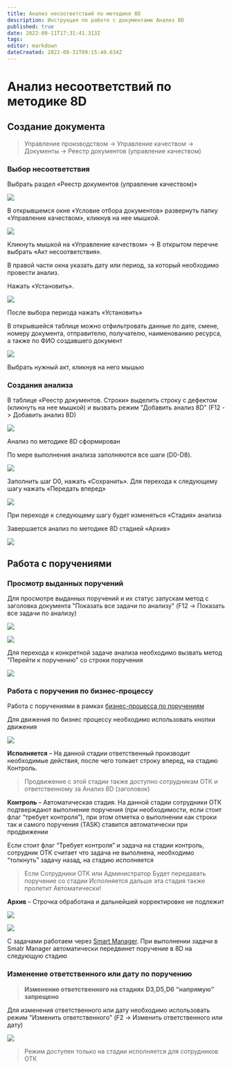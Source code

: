 ```yaml
---
title: Анализ несоответствий по методике 8D
description: Инструкция по работе с документами Анализ 8D
published: true
date: 2022-09-11T17:31:41.313Z
tags: 
editor: markdown
dateCreated: 2022-08-31T09:15:40.634Z
---
```


# Анализ несоответствий по методике 8D

## Создание документа

>Управление производством → Управление качеством → Документы → Реестр документов (управление качеством)


### Выбор несоответствия

Выбрать раздел «Реестр документов (управление качеством)»

![](<../../assets/1 (28).png>)

В открывшемся окне «Условие отбора документов» развернуть папку «Управление качеством», кликнув на нее мышкой.

![](<../../assets/2 (124).png>)

Кликнуть мышкой на «Управление качеством» -> В открытом перечне выбрать «Акт несоответствия».

В правой части окна указать дату или период, за который необходимо провести анализ.

Нажать «Установить».

![](<../../assets/3 (105).png>)

После выбора периода нажать «Установить»

В открывшейся таблице можно отфильтровать данные по дате, смене, номеру документа, отправителю, получателю, наименованию ресурса, а также по ФИО создавшего документ

![](<../../assets/4 (56).png>)

Выбрать нужный акт, кликнув на него мышью

### Создания анализа

В таблице «Реестр документов. Строки» выделить строку с дефектом (кликнуть на нее мышкой) и вызвать режим "Добавить анализ 8D" (F12 -> Добавить анализ 8D)

![](<../../assets/5 (70).png>)

Анализ по методике 8D сформирован

По мере выполнения анализа заполняются все шаги (D0-D8).

![](<../../assets/6 (41).png>)

Заполнить шаг D0, нажать «Сохранить». Для перехода к следующему шагу нажать «Передать вперед»&#x20;

![](<../../assets/8 (15).png>)

При переходе к следующему шагу будет изменяться «Стадия» анализа

Завершается анализ по методике 8D стадией «Архив»

![](<../../assets/9 (38).png>)

## Работа с поручениями

### Просмотр выданных поручений

Для просмотре выданных поручений и их статус запускам метод с заголовка документа "Показать все задачи по анализу" (F12 -> Показать все задачи по анализу)

![](<../../assets/image (833).png>)

![](<../../assets/image (443).png>)

Для перехода к конкретной задаче анализа необходимо вызвать метод "Перейти к поручению" со строки поручения

![](<../../assets/image (880).png>)

### Работа с поручения по бизнес-процессу

Работа с поручениями в рамках [бизнес-процесса по поручениям](../dokumenty-po-uchetu-kachestva/biznes-processy-kachestva/bp.analiz-8d/bp.porucheniya-po-analizu-8d.md)

Для движения по бизнес процессу необходимо использовать кнопки движения

![](https://firebasestorage.googleapis.com/v0/b/gitbook-x-prod.appspot.com/o/spaces%2F-MBaL4-sguLCzbQd3FRY%2Fuploads%2FH6YuPJiq4XR7KrCicHdG%2Ffile.png?alt=media)

**Исполняется** – На данной стадии ответственный производит необходимые действия, после чего толкает строку вперед, на стадию Контроль. &#x20;

>Продвижение с этой стадии также доступно сотрудникам ОТК и ответственному за Анализ 8D (заголовок)


**Контроль** – Автоматическая стадия. На данной стадии сотрудники ОТК подтверждают выполнение поручения (при необходимости, если стоит флаг “требует контроля”), при этом отметка о выполнении как строки так и самого поручения (TASK) ставится автоматически при продвижении

Если стоит флаг “Требует контроля” и задача на стадии контроль, сотрудник ОТК считает что задача не выполнена, необходимо “толкнуть” задачу назад, на стадию исполняется

>Если Сотрудники ОТК или Администратор Будет передавать поручение со стадии Исполняется дальше эта стадия также пролетит Автоматически!

**Архив** – Строчка обработана и дальнейшей корректировке не подлежит&#x20;

![](<../../assets/image (221).png>)

![](<../../assets/image (334).png>)

С задачами работаем через [Smart Manager](../../administrirovanie/smartmanager/). При выполнении задачи в Smatr Manager автоматически передвинет поручение в 8D на следующую стадию

### Изменение ответственного или дату по поручению

>**Изменение ответственного на стадиях** **D3,D5,D6 “напрямую” запрещено**


Для изменения ответственного или дату необходимо использовать режим "Изменить ответственного" (F2 -> Изменить ответственного или дату)

![](https://firebasestorage.googleapis.com/v0/b/gitbook-x-prod.appspot.com/o/spaces%2F-MBaL4-sguLCzbQd3FRY%2Fuploads%2FziSQYypWQgz403RMPV7B%2Ffile.png?alt=media)

>Режим доступен только на стадии исполняется для сотрудников ОТК

